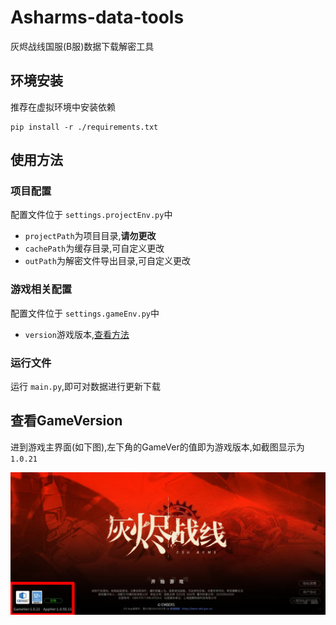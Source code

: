# Asharms-data-tools

灰烬战线国服(B服)数据下载解密工具

## 环境安装

推荐在虚拟环境中安装依赖

```shell
pip install -r ./requirements.txt
```

## 使用方法

### 项目配置

配置文件位于 `settings.projectEnv.py`中

+ `projectPath`为项目目录,**请勿更改**
+ `cachePath`为缓存目录,可自定义更改
+ `outPath`为解密文件导出目录,可自定义更改

### 游戏相关配置

配置文件位于 `settings.gameEnv.py`中

+ `version`游戏版本,[查看方法](#查看GameVersion)

### 运行文件

运行 `main.py`,即可对数据进行更新下载

## 查看GameVersion

进到游戏主界面(如下图),左下角的GameVer的值即为游戏版本,如截图显示为 `1.0.21`

![查看GameVersion](images/gameversion.jpg)
